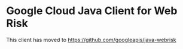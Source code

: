 # Google Cloud Java Client for Web Risk

This client has moved to https://github.com/googleapis/java-webrisk